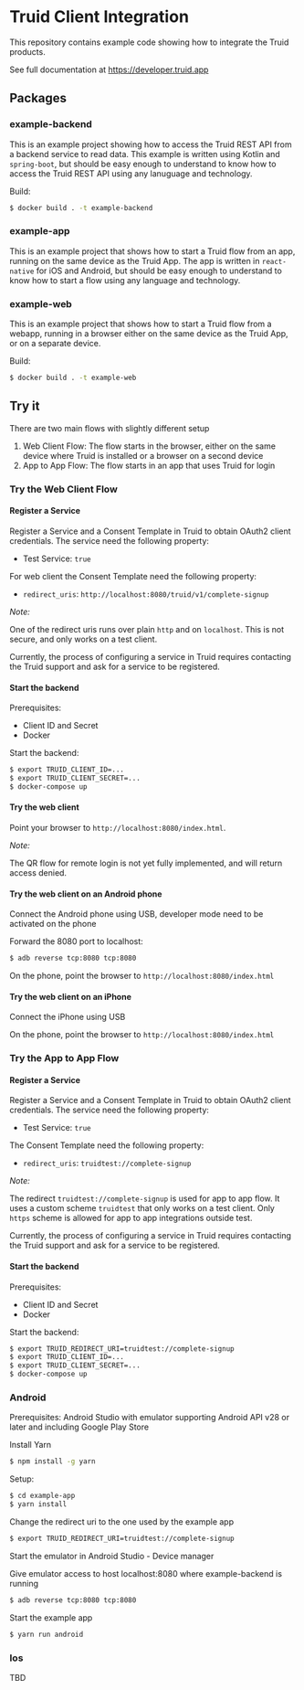 # Truid Client Integration

This repository contains example code showing how to integrate the Truid products.

See full documentation at https://developer.truid.app

## Packages

### example-backend

This is an example project showing how to access the Truid REST API from a backend service to read data. This example is written using Kotlin and `spring-boot`, but should be easy enough to understand to know how to access the Truid REST API using any lanuguage and technology.

Build:

```bash
$ docker build . -t example-backend
```

### example-app

This is an example project that shows how to start a Truid flow from an app, running on the same device as the Truid App. The app is written in `react-native` for iOS and Android, but should be easy enough to understand to know how to start a flow using any language and technology.

### example-web

This is an example project that shows how to start a Truid flow from a webapp, running in a browser either on the same device as the Truid App, or on a separate device.

Build:

```bash
$ docker build . -t example-web
```

## Try it

There are two main flows with slightly different setup
1. Web Client Flow: The flow starts in the browser, either on the same device where Truid is installed or a browser on a second device
2. App to App Flow: The flow starts in an app that uses Truid for login

### Try the Web Client Flow

#### Register a Service

Register a Service and a Consent Template in Truid to obtain OAuth2 client credentials. The service need the following property:
- Test Service: `true`

For web client the Consent Template need the following property:
- `redirect_uris`: `http://localhost:8080/truid/v1/complete-signup`

_Note:_

One of the redirect uris runs over plain `http` and on `localhost`. This is not secure, and only works on a test client.

Currently, the process of configuring a service in Truid requires contacting the Truid support and ask for a service to be registered.

#### Start the backend

Prerequisites:
- Client ID and Secret
- Docker

Start the backend:

```bash
$ export TRUID_CLIENT_ID=...
$ export TRUID_CLIENT_SECRET=...
$ docker-compose up
```

#### Try the web client

Point your browser to `http://localhost:8080/index.html`.

_Note:_

The QR flow for remote login is not yet fully implemented, and will return access denied.

#### Try the web client on an Android phone

Connect the Android phone using USB, developer mode need to be activated on the phone

Forward the 8080 port to localhost:

```bash
$ adb reverse tcp:8080 tcp:8080
```

On the phone, point the browser to `http://localhost:8080/index.html`

#### Try the web client on an iPhone

Connect the iPhone using USB

On the phone, point the browser to `http://localhost:8080/index.html`

### Try the App to App Flow

#### Register a Service

Register a Service and a Consent Template in Truid to obtain OAuth2 client credentials. The service need the following property:
- Test Service: `true`

The Consent Template need the following property:
- `redirect_uris`: `truidtest://complete-signup`

_Note:_

The redirect `truidtest://complete-signup` is used for app to app flow. It uses a custom scheme `truidtest` that only works on a test client.
Only `https` scheme is allowed for app to app integrations outside test.

Currently, the process of configuring a service in Truid requires contacting the Truid support and ask for a service to be registered.

#### Start the backend

Prerequisites:
- Client ID and Secret
- Docker

Start the backend:

```bash
$ export TRUID_REDIRECT_URI=truidtest://complete-signup
$ export TRUID_CLIENT_ID=...
$ export TRUID_CLIENT_SECRET=...
$ docker-compose up
```

### Android

Prerequisites:
Android Studio with emulator supporting Android API v28 or later and including Google Play Store

Install Yarn  
```bash
$ npm install -g yarn
```

Setup:

```bash
$ cd example-app
$ yarn install
```

Change the redirect uri to the one used by the example app
```bash
$ export TRUID_REDIRECT_URI=truidtest://complete-signup
```

Start the emulator in Android Studio - Device manager

Give emulator access to host localhost:8080 where example-backend is running

```bash
$ adb reverse tcp:8080 tcp:8080
```

Start the example app

```bash
$ yarn run android
```

### Ios
TBD
